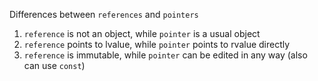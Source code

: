 Differences between `references` and `pointers`

1. `reference` is not an object, while `pointer` is a usual object
2. `reference` points to lvalue, while `pointer` points to rvalue directly
3. `reference` is immutable, while `pointer` can be edited in any way (also can use `const`)
